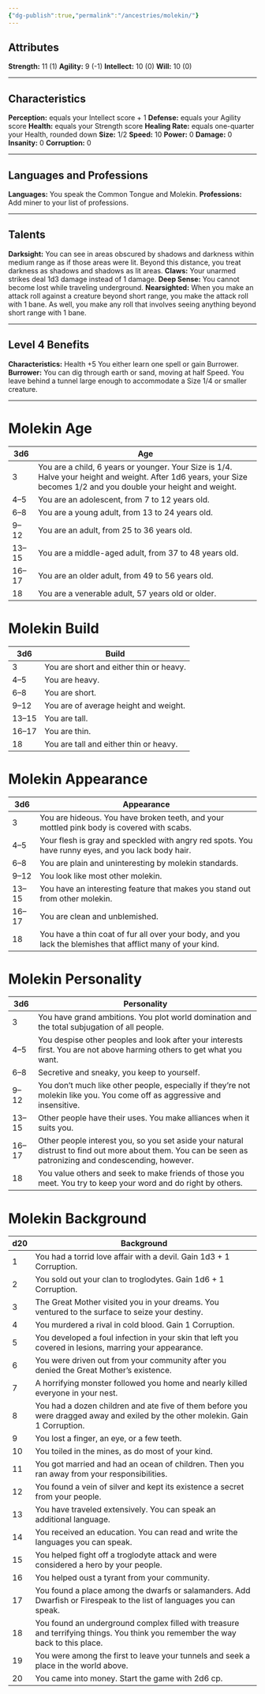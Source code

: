```yaml
---
{"dg-publish":true,"permalink":"/ancestries/molekin/"}
---
```


## Attributes
**Strength:** 11 (1)
**Agility:** 9 (-1)
**Intellect:** 10 (0)
**Will:** 10 (0)
- - -
## Characteristics
**Perception:** equals your Intellect score + 1
**Defense:** equals your Agility score
**Health:** equals your Strength score
**Healing Rate:** equals one-quarter your Health, rounded down
**Size:** 1/2
**Speed:** 10
**Power:** 0
**Damage:** 0
**Insanity:** 0
**Corruption:** 0
- - -
## Languages and Professions
**Languages:** You speak the Common Tongue and Molekin.
**Professions:** Add miner to your list of professions.
- - - 
## Talents
**Darksight:** You can see in areas obscured by shadows and darkness within medium range as if those areas were lit.
Beyond this distance, you treat darkness as shadows and shadows as lit areas.
**Claws:** Your unarmed strikes deal 1d3 damage instead of 1 damage.
**Deep Sense:** You cannot become lost while traveling underground.
**Nearsighted:** When you make an attack roll against a creature beyond short range, you make the attack roll with 1 bane. As well, you make any roll that involves seeing anything beyond short range with 1 bane.
- - - 
## Level 4 Benefits
**Characteristics:** Health +5
You either learn one spell or gain Burrower.
**Burrower:** You can dig through earth or sand, moving at half Speed. You leave behind a tunnel large enough to accommodate a Size 1/4 or smaller creature.
- - -
# Molekin Age

| 3d6   | Age                                                                                                                                                                |
| ----- | ------------------------------------------------------------------------------------------------------------------------------------------------------------------ |
| 3     | You are a child, 6 years or younger. Your Size is 1/4. Halve your height and weight. After 1d6 years, your Size becomes 1/2 and you double your height and weight. |
| 4–5   | You are an adolescent, from 7 to 12 years old.                                                                                                                     |
| 6–8   | You are a young adult, from 13 to 24 years old.                                                                                                                    |
| 9–12  | You are an adult, from 25 to 36 years old.                                                                                                                         |
| 13–15 | You are a middle-aged adult, from 37 to 48 years old.                                                                                                              |
| 16–17 | You are an older adult, from 49 to 56 years old.                                                                                                                   |
| 18    | You are a venerable adult, 57 years old or older.                                                                                                                  |
# Molekin Build

| 3d6   | Build                                   |
| ----- | --------------------------------------- |
| 3     | You are short and either thin or heavy. |
| 4–5   | You are heavy.                          |
| 6–8   | You are short.                          |
| 9–12  | You are of average height and weight.   |
| 13–15 | You are tall.                           |
| 16–17 | You are thin.                           |
| 18    | You are tall and either thin or heavy.  |
# Molekin Appearance

| 3d6   | Appearance                                                                                                 |
| ----- | ---------------------------------------------------------------------------------------------------------- |
| 3     | You are hideous. You have broken teeth, and your mottled pink body is covered with scabs.                  |
| 4–5   | Your flesh is gray and speckled with angry red spots. You have runny eyes, and you lack body hair.         |
| 6–8   | You are plain and uninteresting by molekin standards.                                                      |
| 9–12  | You look like most other molekin.                                                                          |
| 13–15 | You have an interesting feature that makes you stand out from other molekin.                               |
| 16–17 | You are clean and unblemished.                                                                             |
| 18    | You have a thin coat of fur all over your body, and you lack the blemishes that afflict many of your kind. |
# Molekin Personality

| 3d6   | Personality                                                                                                                                               |
| ----- | --------------------------------------------------------------------------------------------------------------------------------------------------------- |
| 3     | You have grand ambitions. You plot world domination and the total subjugation of all people.                                                              |
| 4–5   | You despise other peoples and look after your interests first. You are not above harming others to get what you want.                                     |
| 6–8   | Secretive and sneaky, you keep to yourself.                                                                                                               |
| 9–12  | You don’t much like other people, especially if they’re not molekin like you. You come off as aggressive and insensitive.                                 |
| 13–15 | Other people have their uses. You make alliances when it suits you.                                                                                       |
| 16–17 | Other people interest you, so you set aside your natural distrust to find out more about them. You can be seen as patronizing and condescending, however. |
| 18    | You value others and seek to make friends of those you meet. You try to keep your word and do right by others.                                            |
# Molekin Background

| d20 | Background                                                                                                                      |
| --- | ------------------------------------------------------------------------------------------------------------------------------- |
| 1   | You had a torrid love affair with a devil. Gain 1d3 + 1 Corruption.                                                             |
| 2   | You sold out your clan to troglodytes. Gain 1d6 + 1 Corruption.                                                                 |
| 3   | The Great Mother visited you in your dreams. You ventured to the surface to seize your destiny.                                 |
| 4   | You murdered a rival in cold blood. Gain 1 Corruption.                                                                          |
| 5   | You developed a foul infection in your skin that left you covered in lesions, marring your appearance.                          |
| 6   | You were driven out from your community after you denied the Great Mother’s existence.                                          |
| 7   | A horrifying monster followed you home and nearly killed everyone in your nest.                                                 |
| 8   | You had a dozen children and ate five of them before you were dragged away and exiled by the other molekin. Gain 1 Corruption.  |
| 9   | You lost a finger, an eye, or a few teeth.                                                                                      |
| 10  | You toiled in the mines, as do most of your kind.                                                                               |
| 11  | You got married and had an ocean of children. Then you ran away from your responsibilities.                                     |
| 12  | You found a vein of silver and kept its existence a secret from your people.                                                    |
| 13  | You have traveled extensively. You can speak an additional language.                                                            |
| 14  | You received an education. You can read and write the languages you can speak.                                                  |
| 15  | You helped fight off a troglodyte attack and were considered a hero by your people.                                             |
| 16  | You helped oust a tyrant from your community.                                                                                   |
| 17  | You found a place among the dwarfs or salamanders. Add Dwarfish or Firespeak to the list of languages you can speak.            |
| 18  | You found an underground complex filled with treasure and terrifying things. You think you remember the way back to this place. |
| 19  | You were among the first to leave your tunnels and seek a place in the world above.                                             |
| 20  | You came into money. Start the game with 2d6 cp.                                                                                |
